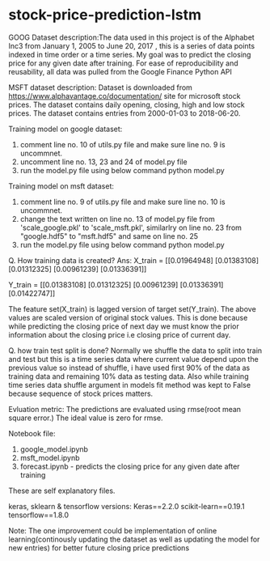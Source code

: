 # stock-price-prediction-lstm
GOOG Dataset description:The data used in this project is of the Alphabet Inc3 from January 1, 2005 to June 20,
2017 , this is a series of data points indexed in time order or a time series. My goal was to
predict the closing price for any given date after training. For ease of reproducibility and
reusability, all data was pulled from the Google Finance Python API


MSFT dataset description:
Dataset is downloaded from https://www.alphavantage.co/documentation/ site for microsoft stock prices. The dataset contains daily opening,
closing, high and low stock prices. The dataset contains entries from 2000-01-03 to 2018-06-20.

Training model on google dataset:
1. comment line no. 10 of utils.py file and make sure line no. 9 is uncommnet.
2. uncomment line no. 13, 23 and 24 of model.py file 
3. run the model.py file using below command
python model.py

Training model on msft dataset:
1. comment line no. 9 of utils.py file and make sure line no. 10 is uncommnet.
2. change the text written on line no. 13 of model.py file from 'scale_google.pkl' to 'scale_msft.pkl', similarlry on line no. 23 from "google.hdf5" to "msft.hdf5" and same on line no. 25
3. run the model.py file using below command
python model.py

Q. How training data is created?
Ans: X_train = [[0.01964948]
 [0.01383108]
 [0.01312325]
 [0.00961239]
 [0.01336391]]

Y_train = [[0.01383108]
 [0.01312325]
 [0.00961239]
 [0.01336391]
 [0.01422747]]

The feature set(X_train) is lagged version of target set(Y_train). The above values are scaled version of original stock values. This is done because while predicting the closing price of next day we must know the prior information about the closing price i.e closing price of current day.


Q. how train test split is done?
Normally we shuffle the data to split into train and test but this is a time series data where current value depend upon the previous value so instead of shuffle, i have used first 90% of the data as training data and remaining 10% data as testing data.
Also while training time series data shuffle argument in models fit method was kept to False because sequence of stock prices matters.


Evluation metric:
The predictions are evaluated using rmse(root mean square error.) The ideal value is zero for rmse.


Notebook file:
1. google_model.ipynb
2. msft_model.ipynb
3. forecast.ipynb - predicts the closing price for any given date after training

These are self explanatory files.

keras, sklearn & tensorflow versions:
Keras==2.2.0
scikit-learn==0.19.1
tensorflow==1.8.0


Note:
The one improvement could be implementation of online learning(continously updating the dataset as well as updating the model for new entries) for better future closing price predictions
